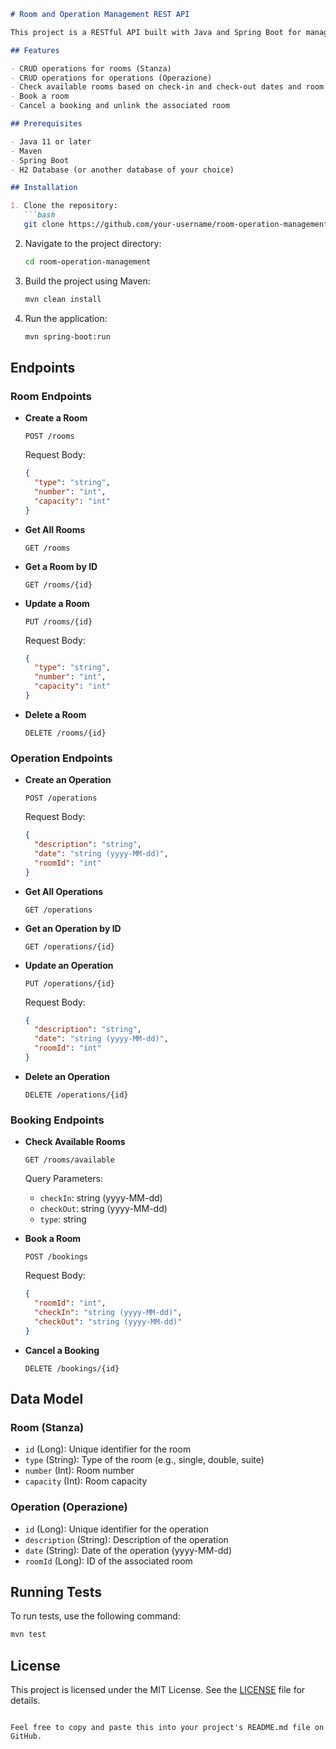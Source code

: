 ```markdown
# Room and Operation Management REST API

This project is a RESTful API built with Java and Spring Boot for managing rooms and operations. It supports CRUD operations for both entities, checks room availability based on date and type, and handles room bookings and cancellations.

## Features

- CRUD operations for rooms (Stanza)
- CRUD operations for operations (Operazione)
- Check available rooms based on check-in and check-out dates and room type
- Book a room
- Cancel a booking and unlink the associated room

## Prerequisites

- Java 11 or later
- Maven
- Spring Boot
- H2 Database (or another database of your choice)

## Installation

1. Clone the repository:
   ```bash
   git clone https://github.com/your-username/room-operation-management.git
   ```

2. Navigate to the project directory:
   ```bash
   cd room-operation-management
   ```

3. Build the project using Maven:
   ```bash
   mvn clean install
   ```

4. Run the application:
   ```bash
   mvn spring-boot:run
   ```

## Endpoints

### Room Endpoints

- **Create a Room**
  ```http
  POST /rooms
  ```
  Request Body:
  ```json
  {
    "type": "string",
    "number": "int",
    "capacity": "int"
  }
  ```

- **Get All Rooms**
  ```http
  GET /rooms
  ```

- **Get a Room by ID**
  ```http
  GET /rooms/{id}
  ```

- **Update a Room**
  ```http
  PUT /rooms/{id}
  ```
  Request Body:
  ```json
  {
    "type": "string",
    "number": "int",
    "capacity": "int"
  }
  ```

- **Delete a Room**
  ```http
  DELETE /rooms/{id}
  ```

### Operation Endpoints

- **Create an Operation**
  ```http
  POST /operations
  ```
  Request Body:
  ```json
  {
    "description": "string",
    "date": "string (yyyy-MM-dd)",
    "roomId": "int"
  }
  ```

- **Get All Operations**
  ```http
  GET /operations
  ```

- **Get an Operation by ID**
  ```http
  GET /operations/{id}
  ```

- **Update an Operation**
  ```http
  PUT /operations/{id}
  ```
  Request Body:
  ```json
  {
    "description": "string",
    "date": "string (yyyy-MM-dd)",
    "roomId": "int"
  }
  ```

- **Delete an Operation**
  ```http
  DELETE /operations/{id}
  ```

### Booking Endpoints

- **Check Available Rooms**
  ```http
  GET /rooms/available
  ```
  Query Parameters:
  - `checkIn`: string (yyyy-MM-dd)
  - `checkOut`: string (yyyy-MM-dd)
  - `type`: string

- **Book a Room**
  ```http
  POST /bookings
  ```
  Request Body:
  ```json
  {
    "roomId": "int",
    "checkIn": "string (yyyy-MM-dd)",
    "checkOut": "string (yyyy-MM-dd)"
  }
  ```

- **Cancel a Booking**
  ```http
  DELETE /bookings/{id}
  ```

## Data Model

### Room (Stanza)

- `id` (Long): Unique identifier for the room
- `type` (String): Type of the room (e.g., single, double, suite)
- `number` (Int): Room number
- `capacity` (Int): Room capacity

### Operation (Operazione)

- `id` (Long): Unique identifier for the operation
- `description` (String): Description of the operation
- `date` (String): Date of the operation (yyyy-MM-dd)
- `roomId` (Long): ID of the associated room

## Running Tests

To run tests, use the following command:
```bash
mvn test
```

## License

This project is licensed under the MIT License. See the [LICENSE](LICENSE) file for details.
```

Feel free to copy and paste this into your project's README.md file on GitHub.
